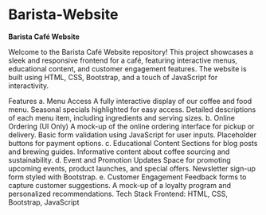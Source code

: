 # Barista-Website

**Barista Café Website**

Welcome to the Barista Café Website repository! This project showcases a sleek and responsive frontend for a café, featuring interactive menus, educational content, and customer engagement features. The website is built using HTML, CSS, Bootstrap, and a touch of JavaScript for interactivity.

Features
a. Menu Access
A fully interactive display of our coffee and food menu.
Seasonal specials highlighted for easy access.
Detailed descriptions of each menu item, including ingredients and serving sizes.
b. Online Ordering (UI Only)
A mock-up of the online ordering interface for pickup or delivery.
Basic form validation using JavaScript for user inputs.
Placeholder buttons for payment options.
c. Educational Content
Sections for blog posts and brewing guides.
Informative content about coffee sourcing and sustainability.
d. Event and Promotion Updates
Space for promoting upcoming events, product launches, and special offers.
Newsletter sign-up form styled with Bootstrap.
e. Customer Engagement
Feedback forms to capture customer suggestions.
A mock-up of a loyalty program and personalized recommendations.
Tech Stack
Frontend: HTML, CSS, Bootstrap, JavaScript

